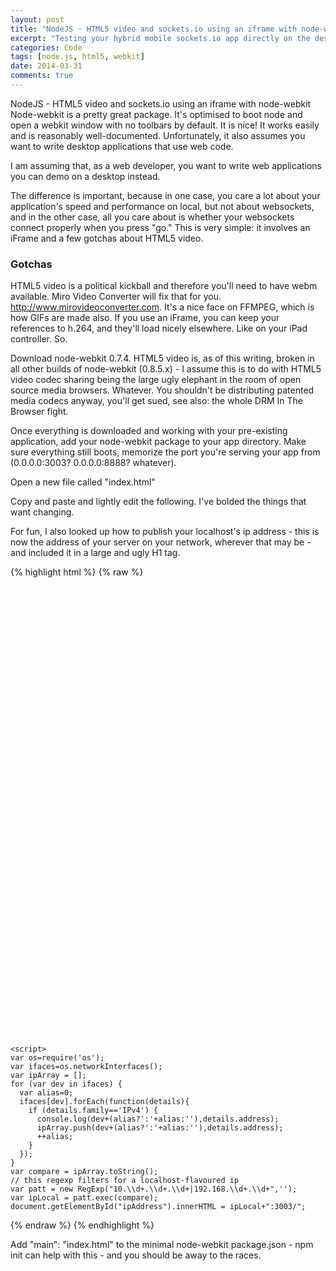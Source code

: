 ```yaml
---
layout: post
title: "NodeJS - HTML5 video and sockets.io using an iframe with node-webkit"
excerpt: "Testing your hybrid mobile sockets.io app directly on the desktop"
categories: Code
tags: [node.js, html5, webkit]
date: 2014-03-31
comments: true
---
```


NodeJS - HTML5 video and sockets.io using an iframe with node-webkit
Node-webkit is a pretty great package. It's optimised to boot node and open a webkit window with no toolbars by default. It is nice! It works easily and is reasonably well-documented. Unfortunately, it also assumes you want to write desktop applications that use web code.

I am assuming that, as a web developer, you want to write web applications you can demo on a desktop instead.

The difference is important, because in one case, you care a lot about your application's speed and performance on local, but not about websockets, and in the other case, all you care about is whether your websockets connect properly when you press "go." This is very simple: it involves an iFrame and a few gotchas about HTML5 video.

### Gotchas

HTML5 video is a political kickball and therefore you'll need to have webm available.
Miro Video Converter will fix that for you. http://www.mirovideoconverter.com. It's a nice face on FFMPEG, which is how GIFs are made also.
If you use an iFrame, you can keep your references to h.264, and they'll load nicely elsewhere. Like on your iPad controller.
So.

Download node-webkit 0.7.4. HTML5 video is, as of this writing, broken in all other builds of node-webkit (0.8.5.x) - I assume this is to do with HTML5 video codec sharing being the large ugly elephant in the room of open source media browsers. Whatever. You shouldn't be distributing patented media codecs anyway, you'll get sued, see also: the whole DRM In The Browser fight.

Once everything is downloaded and working with your pre-existing application, add your node-webkit package to your app directory. Make sure everything still boots, memorize the port you're serving your app from (0.0.0.0:3003? 0.0.0.0:8888? whatever).

Open a new file called "index.html"

Copy and paste and lightly edit the following. I've bolded the things that want changing.

For fun, I also looked up how to publish your localhost's ip address - this is now the address of your server on your network, wherever that may be - and included it in a large and ugly H1 tag.

{% highlight html %}
{% raw %}
<!DOCTYPE html>
<html lang="en">
  <head>
    <meta charset="utf-8">
    <title>YOUR APP NAME</title>
    <meta name="viewport" content="width=device-width, initial-scale=1, maximum-scale=1">

  </head>
  <body>
    <iframe src="http://0.0.0.0:YOURPORT/WHATEVER" width="1024" height="720" frameBorder="0">
      Whoops! Something went wrong.
    </iframe>

<!-- This is for listing your server location - localhost - publicly -->
    <script>
    var os=require('os');
    var ifaces=os.networkInterfaces();
    var ipArray = [];
    for (var dev in ifaces) {
      var alias=0;
      ifaces[dev].forEach(function(details){
        if (details.family=='IPv4') {
          console.log(dev+(alias?':'+alias:''),details.address);
          ipArray.push(dev+(alias?':'+alias:''),details.address);
          ++alias;
        }
      });  
    }
    var compare = ipArray.toString();
    // this regexp filters for a localhost-flavoured ip 
    var patt = new RegExp("10.\\d+.\\d+.\\d+|192.168.\\d+.\\d+",'');
    var ipLocal = patt.exec(compare);
    document.getElementById("ipAddress").innerHTML = ipLocal+":3003/";  
  </script>
  </body>
</html>
{% endraw %}
{% endhighlight %}

Add "main": "index.html" to the minimal node-webkit package.json - npm init can help with this - and you should be away to the races.
